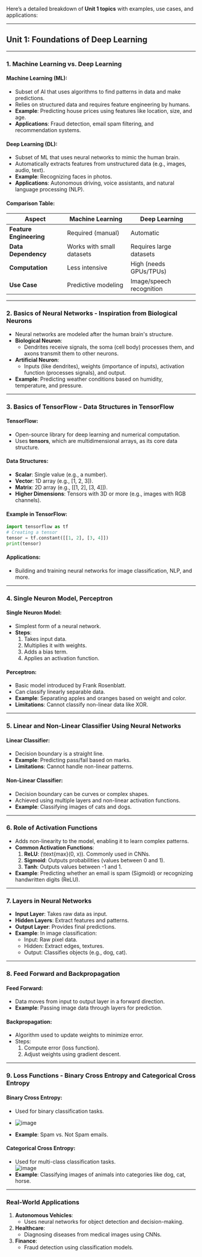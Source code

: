 Here’s a detailed breakdown of **Unit 1 topics** with examples, use cases, and applications:  

---

## **Unit 1: Foundations of Deep Learning**

---

### **1. Machine Learning vs. Deep Learning**
#### **Machine Learning (ML):**
- Subset of AI that uses algorithms to find patterns in data and make predictions.
- Relies on structured data and requires feature engineering by humans.  
- **Example**: Predicting house prices using features like location, size, and age.  
- **Applications**: Fraud detection, email spam filtering, and recommendation systems.

#### **Deep Learning (DL):**
- Subset of ML that uses neural networks to mimic the human brain.
- Automatically extracts features from unstructured data (e.g., images, audio, text).
- **Example**: Recognizing faces in photos.  
- **Applications**: Autonomous driving, voice assistants, and natural language processing (NLP).

#### **Comparison Table:**

| **Aspect**          | **Machine Learning**             | **Deep Learning**            |
|---------------------|----------------------------------|------------------------------|
| **Feature Engineering** | Required (manual)               | Automatic                    |
| **Data Dependency**  | Works with small datasets        | Requires large datasets      |
| **Computation**      | Less intensive                  | High (needs GPUs/TPUs)       |
| **Use Case**         | Predictive modeling             | Image/speech recognition     |

---

### **2. Basics of Neural Networks - Inspiration from Biological Neurons**
- Neural networks are modeled after the human brain's structure.
- **Biological Neuron**:  
  - Dendrites receive signals, the soma (cell body) processes them, and axons transmit them to other neurons.  
- **Artificial Neuron**:
  - Inputs (like dendrites), weights (importance of inputs), activation function (processes signals), and output.  
- **Example**: Predicting weather conditions based on humidity, temperature, and pressure.

---

### **3. Basics of TensorFlow - Data Structures in TensorFlow**
#### **TensorFlow**:
- Open-source library for deep learning and numerical computation.  
- Uses **tensors**, which are multidimensional arrays, as its core data structure.
#### **Data Structures**:
- **Scalar**: Single value (e.g., a number).  
- **Vector**: 1D array (e.g., [1, 2, 3]).  
- **Matrix**: 2D array (e.g., [[1, 2], [3, 4]]).  
- **Higher Dimensions**: Tensors with 3D or more (e.g., images with RGB channels).

#### **Example in TensorFlow**:
```python
import tensorflow as tf
# Creating a tensor
tensor = tf.constant([[1, 2], [3, 4]])
print(tensor)
```

#### **Applications**:
- Building and training neural networks for image classification, NLP, and more.

---

### **4. Single Neuron Model, Perceptron**
#### **Single Neuron Model**:
- Simplest form of a neural network.  
- **Steps**:
  1. Takes input data.
  2. Multiplies it with weights.
  3. Adds a bias term.
  4. Applies an activation function.

#### **Perceptron**:
- Basic model introduced by Frank Rosenblatt.
- Can classify linearly separable data.  
- **Example**: Separating apples and oranges based on weight and color.  
- **Limitations**: Cannot classify non-linear data like XOR.

---

### **5. Linear and Non-Linear Classifier Using Neural Networks**
#### **Linear Classifier**:
- Decision boundary is a straight line.
- **Example**: Predicting pass/fail based on marks.
- **Limitations**: Cannot handle non-linear patterns.

#### **Non-Linear Classifier**:
- Decision boundary can be curves or complex shapes.  
- Achieved using multiple layers and non-linear activation functions.  
- **Example**: Classifying images of cats and dogs.

---

### **6. Role of Activation Functions**
- Adds non-linearity to the model, enabling it to learn complex patterns.  
- **Common Activation Functions**:
  1. **ReLU**: \(\text{max}(0, x)\). Commonly used in CNNs.  
  2. **Sigmoid**: Outputs probabilities (values between 0 and 1).  
  3. **Tanh**: Outputs values between -1 and 1.  
- **Example**: Predicting whether an email is spam (Sigmoid) or recognizing handwritten digits (ReLU).

---

### **7. Layers in Neural Networks**
- **Input Layer**: Takes raw data as input.
- **Hidden Layers**: Extract features and patterns.
- **Output Layer**: Provides final predictions.  
- **Example**: In image classification:
  - Input: Raw pixel data.
  - Hidden: Extract edges, textures.
  - Output: Classifies objects (e.g., dog, cat).

---

### **8. Feed Forward and Backpropagation**
#### **Feed Forward**:
- Data moves from input to output layer in a forward direction.  
- **Example**: Passing image data through layers for prediction.

#### **Backpropagation**:
- Algorithm used to update weights to minimize error.  
- Steps:
  1. Compute error (loss function).
  2. Adjust weights using gradient descent.

---

### **9. Loss Functions - Binary Cross Entropy and Categorical Cross Entropy**
#### **Binary Cross Entropy**:
- Used for binary classification tasks.  
- ![image](https://github.com/user-attachments/assets/2d291471-84d7-4eb4-98b7-c5a8c7ef7a76)

- **Example**: Spam vs. Not Spam emails.

#### **Categorical Cross Entropy**:
- Used for multi-class classification tasks.  
![image](https://github.com/user-attachments/assets/866e47aa-b6b3-4aa8-bfd1-72e1eecc4cec)
- **Example**: Classifying images of animals into categories like dog, cat, horse.

---

### **Real-World Applications**
1. **Autonomous Vehicles**:
   - Uses neural networks for object detection and decision-making.
2. **Healthcare**:
   - Diagnosing diseases from medical images using CNNs.
3. **Finance**:
   - Fraud detection using classification models.
